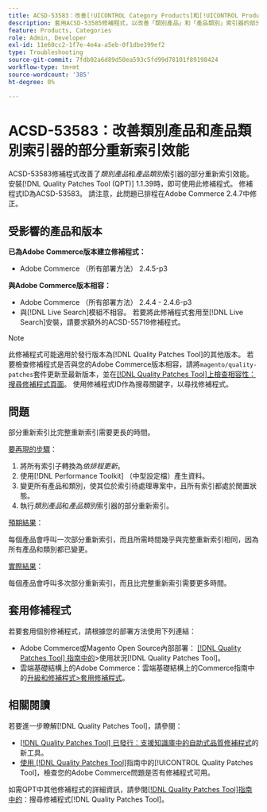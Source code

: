 ```yaml
---
title: ACSD-53583：改善[!UICONTROL Category Products]和[!UICONTROL Product Categories]索引器的部分重新索引效能
description: 套用ACSD-53585修補程式，以改善「類別產品」和「產品類別」索引器的部分重新索引效能。
feature: Products, Categories
role: Admin, Developer
exl-id: 11e60cc2-1f7e-4e4a-a5eb-0f1dbe399ef2
type: Troubleshooting
source-git-commit: 7fdb02a6d89d50ea593c5fd99d78101f89198424
workflow-type: tm+mt
source-wordcount: '385'
ht-degree: 0%

---
```


# ACSD-53583：改善類別產品和產品類別索引器的部分重新索引效能

ACSD-53583修補程式改善了&#x200B;*類別產品*&#x200B;和&#x200B;*產品類別*&#x200B;索引器的部分重新索引效能。 安裝[!DNL Quality Patches Tool (QPT)] 1.1.39時，即可使用此修補程式。 修補程式ID為ACSD-53583。 請注意，此問題已排程在Adobe Commerce 2.4.7中修正。

## 受影響的產品和版本

**已為Adobe Commerce版本建立修補程式：**

* Adobe Commerce （所有部署方法） 2.4.5-p3

**與Adobe Commerce版本相容：**

* Adobe Commerce （所有部署方法） 2.4.4 - 2.4.6-p3
* 與[!DNL Live Search]模組不相容。 若要將此修補程式套用至[!DNL Live Search]安裝，請要求額外的ACSD-55719修補程式。

>[!NOTE]
>
>此修補程式可能適用於發行版本為[!DNL Quality Patches Tool]的其他版本。 若要檢查修補程式是否與您的Adobe Commerce版本相容，請將`magento/quality-patches`套件更新至最新版本，並在[[!DNL Quality Patches Tool]上檢查相容性：搜尋修補程式頁面](https://experienceleague.adobe.com/tools/commerce-quality-patches/index.html?lang=zh-Hant)。 使用修補程式ID作為搜尋關鍵字，以尋找修補程式。

## 問題

部分重新索引比完整重新索引需要更長的時間。

<u>要再現的步驟</u>：

1. 將所有索引子轉換為&#x200B;*依排程更新*。
1. 使用[!DNL Performance Toolkit] （中型設定檔）產生資料。
1. 變更所有產品和類別，使其位於索引待處理專案中，且所有索引都處於閒置狀態。
1. 執行&#x200B;*類別產品*&#x200B;和&#x200B;*產品類別*&#x200B;索引器的部分重新索引。

<u>預期結果</u>：

每個產品會呼叫一次部分重新索引，而且所需時間幾乎與完整重新索引相同，因為所有產品和類別都已變更。

<u>實際結果</u>：

每個產品會呼叫多次部分重新索引，而且比完整重新索引需要更多時間。

## 套用修補程式

若要套用個別修補程式，請根據您的部署方法使用下列連結：

* Adobe Commerce或Magento Open Source內部部署： [[!DNL Quality Patches Tool] 指南中的](/help/tools/quality-patches-tool/usage.md)>使用狀況[!DNL Quality Patches Tool]。
* 雲端基礎結構上的Adobe Commerce：雲端基礎結構上的Commerce指南中的[升級和修補程式>套用修補程式](https://experienceleague.adobe.com/docs/commerce-cloud-service/user-guide/develop/upgrade/apply-patches.html?lang=zh-Hant)。

## 相關閱讀

若要進一步瞭解[!DNL Quality Patches Tool]，請參閱：

* [[!DNL Quality Patches Tool] 已發行：支援知識庫中的自助式品質修補程式](https://experienceleague.adobe.com/zh-hant/docs/commerce-operations/tools/quality-patches-tool/quality-patches-tool-to-self-serve-quality-patches)的新工具。
* [使用 [!DNL Quality Patches Tool]](/help/tools/quality-patches-tool/patches-available-in-qpt/check-patch-for-magento-issue-with-magento-quality-patches.md)指南中的[!UICONTROL Quality Patches Tool]，檢查您的Adobe Commerce問題是否有修補程式可用。


如需QPT中其他修補程式的詳細資訊，請參閱[[!DNL Quality Patches Tool]指南中的](https://experienceleague.adobe.com/tools/commerce-quality-patches/index.html?lang=zh-Hant)：搜尋修補程式[!DNL Quality Patches Tool]。
